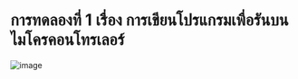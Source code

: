 # การทดลองที่ 1 เรื่อง การเขียนโปรแกรมเพื่อรันบนไมโครคอนโทรเลอร์

![image](https://user-images.githubusercontent.com/98943546/153709959-64c98ad5-e799-46d3-9dc7-03e030ee2681.png)

# 
